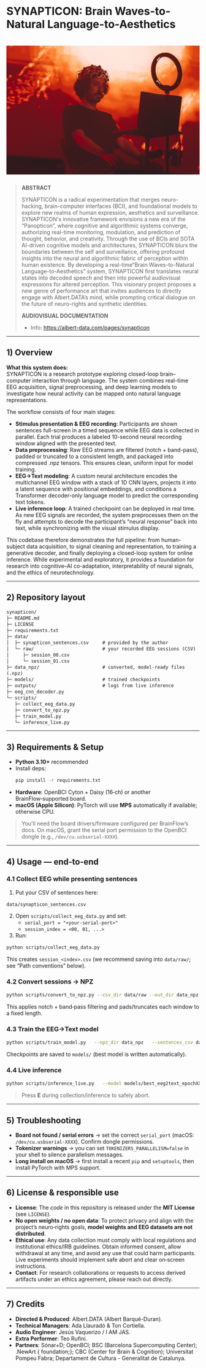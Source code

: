 # SYNAPTICON: Brain Waves-to-Natural Language-to-Aesthetics

# <img src="./images/SYNAPTiCON_AlbertDATA_1.JPG" alt="SYNAPTICON Live Performance AlbertDATA" width="600"/>

> **ABSTRACT**
> 
> SYNAPTICON is a radical experimentation that merges neuro-hacking, brain-computer interfaces (BCI), and foundational models to explore new realms of human expression, aesthetics and surveillance. SYNAPTICON's innovative framework envisions a new era of the “Panopticon”, where cognitive and algorithmic systems converge, authorizing real-time monitoring, modulation, and prediction of thought, behavior, and creativity. Through the use of BCIs and SOTA AI-driven cognitive models and architectures, SYNAPTICON blurs the boundaries between the self and surveillance, offering profound insights into the neural and algorithmic fabric of perception within human existence. By developing a real-time“Brain Waves-to-Natural Language-to-Aesthetics” system, SYNAPTICON first translates neural states into decoded speech and then into powerful audiovisual expressions for altered perception. This visionary project proposes a new genre of performance art that invites audiences to directly engage with Albert.DATA’s mind, while prompting critical dialogue on the future of neuro-rights and synthetic identities.
> 
> **AUDIOVISUAL DOCUMENTATION** 
> + Info: https://albert-data.com/pages/synapticon

---

## 1) Overview

**What this system does:**  
SYNAPTICON is a research prototype exploring closed-loop brain–computer interaction through language. The system combines real-time EEG acquisition, signal preprocessing, and deep learning models to investigate how neural activity can be mapped onto natural language representations.

The workflow consists of four main stages:

- **Stimulus presentation & EEG recording**: Participants are shown sentences full-screen in a timed sequence while EEG data is collected in parallel. Each trial produces a labeled 10-second neural recording window aligned with the presented text.
- **Data preprocessing**: Raw EEG streams are filtered (notch + band-pass), padded or truncated to a consistent length, and packaged into compressed .npz tensors. This ensures clean, uniform input for model training.
- **EEG→Text modeling**: A custom neural architecture encodes the multichannel EEG window with a stack of 1D CNN layers, projects it into a latent sequence with positional embeddings, and conditions a Transformer decoder-only language model to predict the corresponding text tokens.
- **Live inference loop**: A trained checkpoint can be deployed in real time. As new EEG signals are recorded, the system preprocesses them on the fly and attempts to decode the participant’s “neural response” back into text, while synchronizing with the visual stimulus display.

This codebase therefore demonstrates the full pipeline: from human-subject data acquisition, to signal cleaning and representation, to training a generative decoder, and finally deploying a closed-loop system for online inference. While experimental and exploratory, it provides a foundation for research into cognitive–AI co-adaptation, interpretability of neural signals, and the ethics of neurotechnology.

---

## 2) Repository layout

```
synapticon/
├─ README.md
├─ LICENSE
├─ requirements.txt
├─ data/
│  ├─ synapticon_sentences.csv     # provided by the author
│  └─ raw/                         # your recorded EEG sessions (CSV)
│     ├─ session_00.csv
│     └─ session_01.csv
├─ data_npz/                       # converted, model‑ready files (.npz)
├─ models/                         # trained checkpoints
├─ outputs/                        # logs from live inference
├─ eeg_cnn_decoder.py
└─ scripts/
   ├─ collect_eeg_data.py
   ├─ convert_to_npz.py
   ├─ train_model.py
   └─ inference_live.py
```

---

## 3) Requirements & Setup

- **Python 3.10+** recommended  
- Install deps:  
  ```bash
  pip install -r requirements.txt
  ```
- **Hardware**: OpenBCI Cyton + Daisy (16‑ch) or another BrainFlow‑supported board.  
- **macOS (Apple Silicon)**: PyTorch will use **MPS** automatically if available; otherwise CPU.

> You’ll need the board drivers/firmware configured per BrainFlow’s docs. On macOS, grant the serial port permission to the OpenBCI dongle (e.g., `/dev/cu.usbserial-XXXX`).

---

## 4) Usage — end‑to‑end

### 4.1 Collect EEG while presenting sentences
1) Put your CSV of sentences here:
```
data/synapticon_sentences.csv
```
2) Open `scripts/collect_eeg_data.py` and set:
   - `serial_port = "<your-serial-port>"`
   - `session_index = <00, 01, ...>`
3) Run:
```bash
python scripts/collect_eeg_data.py
```
This creates `session_<index>.csv` (we recommend saving into `data/raw/`; see “Path conventions” below).

### 4.2 Convert sessions → NPZ
```bash
python scripts/convert_to_npz.py --csv_dir data/raw --out_dir data_npz
```
This applies notch + band‑pass filtering and pads/truncates each window to a fixed length.


### 4.3 Train the EEG→Text model
```bash
python scripts/train_model.py   --npz_dir data_npz   --sentences_csv data/synapticon_sentences.csv   --epochs 15 --batch 8
```
Checkpoints are saved to `models/` (best model is written automatically).


### 4.4 Live inference
```bash
python scripts/inference_live.py   --model models/best_eeg2text_epochXX.pt   --sentences_csv data/synapticon_sentences.csv   --serial_port <your-serial-port>   --output outputs/live_inference.txt
```

> Press **E** during collection/inference to safely abort.

---

## 5) Troubleshooting

- **Board not found / serial errors** → set the correct `serial_port` (macOS: `/dev/cu.usbserial-XXXX`). Confirm dongle permissions.  
- **Tokenizer warnings** → you can set `TOKENIZERS_PARALLELISM=false` in your shell to silence parallelism messages.  
- **Long install on macOS** → first install a recent `pip` and `setuptools`, then install PyTorch with MPS support.

---

## 6) License & responsible use

- **License**: The *code* in this repository is released under the **MIT License** (see `LICENSE`).  
- **No open weights / no open data**: To protect privacy and align with the project’s neuro‑rights goals, **model weights and EEG datasets are not distributed**.  
- **Ethical use**: Any data collection must comply with local regulations and institutional ethics/IRB guidelines. Obtain informed consent, allow withdrawal at any time, and avoid any use that could harm participants. Live experiments should implement safe abort and clear on‑screen instructions.  
- **Contact**: For research collaborations or requests to access derived artifacts under an ethics agreement, please reach out directly.

---

## 7) Credits
- **Directed & Produced**: Albert.DATA (Albert Barqué-Duran).
- **Technical Managers**: Ada Llauradó & Ton Cortiella.
- **Audio Engineer**: Jesús Vaquerizo / I AM JAS.
- **Extra Performer**: Teo Rufini.
- **Partners**: Sónar+D; OpenBCI; BSC (Barcelona Supercomputing Center); .NewArt { foundation;}; CBC (Center for Brain & Cognition); Universitat Pompeu Fabra; Departament de Cultura - Generalitat de Catalunya.


